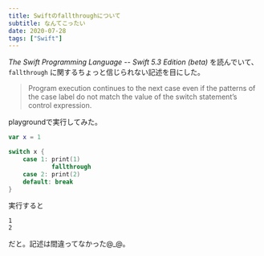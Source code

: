 ```yaml
---
title: Swiftのfallthroughについて
subtitle: なんてこったい
date: 2020-07-28
tags: ["Swift"]
---
```

*The Swift Programming Language -- Swift 5.3 Edition (beta)* を読んでいて、`fallthrough` に関するちょっと信じられない記述を目にした。

> Program execution continues to the next case even if the patterns of the case label do not match the value of the switch statement’s control expression.

playgroundで実行してみた。

```swift
var x = 1

switch x {
    case 1: print(1)
            fallthrough
    case 2: print(2)
    default: break
}
```

実行すると

```text
1
2
```

だと。記述は間違ってなかった@_@。
